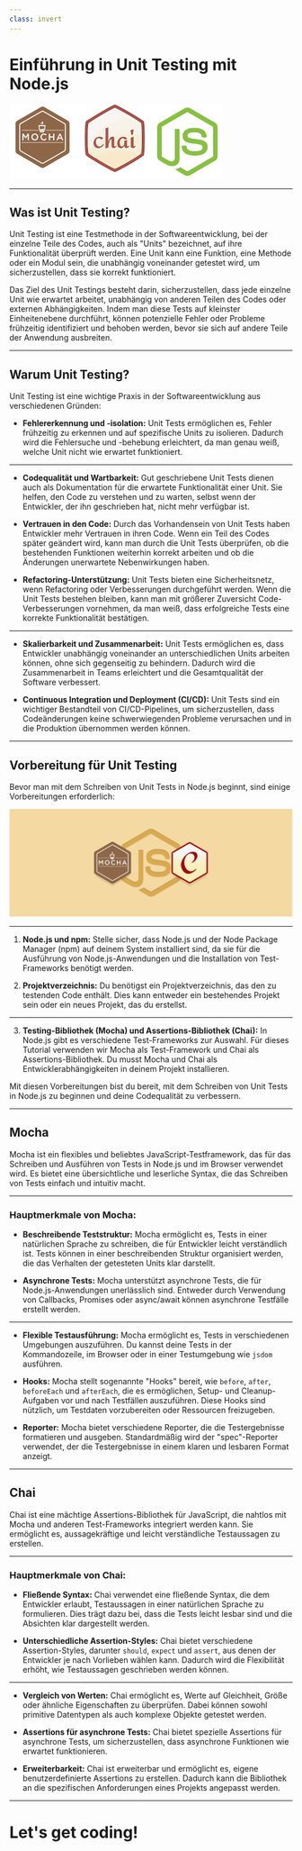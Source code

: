 ```yaml
---
class: invert
---
```

# Einführung in Unit Testing mit Node.js

![Title image](./imgs/title.png)

---

## Was ist Unit Testing?

Unit Testing ist eine Testmethode in der Softwareentwicklung, bei der einzelne Teile des Codes, auch als "Units" bezeichnet, auf ihre Funktionalität überprüft werden. Eine Unit kann eine Funktion, eine Methode oder ein Modul sein, die unabhängig voneinander getestet wird, um sicherzustellen, dass sie korrekt funktioniert.

Das Ziel des Unit Testings besteht darin, sicherzustellen, dass jede einzelne Unit wie erwartet arbeitet, unabhängig von anderen Teilen des Codes oder externen Abhängigkeiten. Indem man diese Tests auf kleinster Einheitenebene durchführt, können potenzielle Fehler oder Probleme frühzeitig identifiziert und behoben werden, bevor sie sich auf andere Teile der Anwendung ausbreiten.

---

## Warum Unit Testing?

Unit Testing ist eine wichtige Praxis in der Softwareentwicklung aus verschiedenen Gründen:

- **Fehlererkennung und -isolation:** Unit Tests ermöglichen es, Fehler frühzeitig zu erkennen und auf spezifische Units zu isolieren. Dadurch wird die Fehlersuche und -behebung erleichtert, da man genau weiß, welche Unit nicht wie erwartet funktioniert.

---

- **Codequalität und Wartbarkeit:** Gut geschriebene Unit Tests dienen auch als Dokumentation für die erwartete Funktionalität einer Unit. Sie helfen, den Code zu verstehen und zu warten, selbst wenn der Entwickler, der ihn geschrieben hat, nicht mehr verfügbar ist.

- **Vertrauen in den Code:** Durch das Vorhandensein von Unit Tests haben Entwickler mehr Vertrauen in ihren Code. Wenn ein Teil des Codes später geändert wird, kann man durch die Unit Tests überprüfen, ob die bestehenden Funktionen weiterhin korrekt arbeiten und ob die Änderungen unerwartete Nebenwirkungen haben.

- **Refactoring-Unterstützung:** Unit Tests bieten eine Sicherheitsnetz, wenn Refactoring oder Verbesserungen durchgeführt werden. Wenn die Unit Tests bestehen bleiben, kann man mit größerer Zuversicht Code-Verbesserungen vornehmen, da man weiß, dass erfolgreiche Tests eine korrekte Funktionalität bestätigen.

---

- **Skalierbarkeit und Zusammenarbeit:** Unit Tests ermöglichen es, dass Entwickler unabhängig voneinander an unterschiedlichen Units arbeiten können, ohne sich gegenseitig zu behindern. Dadurch wird die Zusammenarbeit in Teams erleichtert und die Gesamtqualität der Software verbessert.

- **Continuous Integration und Deployment (CI/CD):** Unit Tests sind ein wichtiger Bestandteil von CI/CD-Pipelines, um sicherzustellen, dass Codeänderungen keine schwerwiegenden Probleme verursachen und in die Produktion übernommen werden können.

---

## Vorbereitung für Unit Testing

Bevor man mit dem Schreiben von Unit Tests in Node.js beginnt, sind einige Vorbereitungen erforderlich:

![Mocha Chai](./imgs/mocha-chai.png)

---

1. **Node.js und npm:** Stelle sicher, dass Node.js und der Node Package Manager (npm) auf deinem System installiert sind, da sie für die Ausführung von Node.js-Anwendungen und die Installation von Test-Frameworks benötigt werden.

2. **Projektverzeichnis:** Du benötigst ein Projektverzeichnis, das den zu testenden Code enthält. Dies kann entweder ein bestehendes Projekt sein oder ein neues Projekt, das du erstellst.

---

3. **Testing-Bibliothek (Mocha) und Assertions-Bibliothek (Chai):** In Node.js gibt es verschiedene Test-Frameworks zur Auswahl. Für dieses Tutorial verwenden wir Mocha als Test-Framework und Chai als Assertions-Bibliothek. Du musst Mocha und Chai als Entwicklerabhängigkeiten in deinem Projekt installieren.

Mit diesen Vorbereitungen bist du bereit, mit dem Schreiben von Unit Tests in Node.js zu beginnen und deine Codequalität zu verbessern.

---

## Mocha

Mocha ist ein flexibles und beliebtes JavaScript-Testframework, das für das Schreiben und Ausführen von Tests in Node.js und im Browser verwendet wird. Es bietet eine übersichtliche und leserliche Syntax, die das Schreiben von Tests einfach und intuitiv macht.

---

### Hauptmerkmale von Mocha:

- **Beschreibende Teststruktur:** Mocha ermöglicht es, Tests in einer natürlichen Sprache zu schreiben, die für Entwickler leicht verständlich ist. Tests können in einer beschreibenden Struktur organisiert werden, die das Verhalten der getesteten Units klar darstellt.

- **Asynchrone Tests:** Mocha unterstützt asynchrone Tests, die für Node.js-Anwendungen unerlässlich sind. Entweder durch Verwendung von Callbacks, Promises oder async/await können asynchrone Testfälle erstellt werden.

---

- **Flexible Testausführung:** Mocha ermöglicht es, Tests in verschiedenen Umgebungen auszuführen. Du kannst deine Tests in der Kommandozeile, im Browser oder in einer Testumgebung wie `jsdom` ausführen.

- **Hooks:** Mocha stellt sogenannte "Hooks" bereit, wie `before`, `after`, `beforeEach` und `afterEach`, die es ermöglichen, Setup- und Cleanup-Aufgaben vor und nach Testfällen auszuführen. Diese Hooks sind nützlich, um Testdaten vorzubereiten oder Ressourcen freizugeben.

- **Reporter:** Mocha bietet verschiedene Reporter, die die Testergebnisse formatieren und ausgeben. Standardmäßig wird der "spec"-Reporter verwendet, der die Testergebnisse in einem klaren und lesbaren Format anzeigt.

---

## Chai

Chai ist eine mächtige Assertions-Bibliothek für JavaScript, die nahtlos mit Mocha und anderen Test-Frameworks integriert werden kann. Sie ermöglicht es, aussagekräftige und leicht verständliche Testaussagen zu erstellen.

---

### Hauptmerkmale von Chai:

- **Fließende Syntax:** Chai verwendet eine fließende Syntax, die dem Entwickler erlaubt, Testaussagen in einer natürlichen Sprache zu formulieren. Dies trägt dazu bei, dass die Tests leicht lesbar sind und die Absichten klar dargestellt werden.

- **Unterschiedliche Assertion-Styles:** Chai bietet verschiedene Assertion-Styles, darunter `should`, `expect` und `assert`, aus denen der Entwickler je nach Vorlieben wählen kann. Dadurch wird die Flexibilität erhöht, wie Testaussagen geschrieben werden können.

---

- **Vergleich von Werten:** Chai ermöglicht es, Werte auf Gleichheit, Größe oder ähnliche Eigenschaften zu überprüfen. Dabei können sowohl primitive Datentypen als auch komplexe Objekte getestet werden.

- **Assertions für asynchrone Tests:** Chai bietet spezielle Assertions für asynchrone Tests, um sicherzustellen, dass asynchrone Funktionen wie erwartet funktionieren.

- **Erweiterbarkeit:** Chai ist erweiterbar und ermöglicht es, eigene benutzerdefinierte Assertions zu erstellen. Dadurch kann die Bibliothek an die spezifischen Anforderungen eines Projekts angepasst werden.

---

# Let's get coding!
